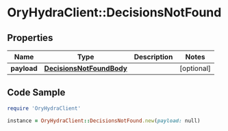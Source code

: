 # OryHydraClient::DecisionsNotFound

## Properties

Name | Type | Description | Notes
------------ | ------------- | ------------- | -------------
**payload** | [**DecisionsNotFoundBody**](DecisionsNotFoundBody.md) |  | [optional] 

## Code Sample

```ruby
require 'OryHydraClient'

instance = OryHydraClient::DecisionsNotFound.new(payload: null)
```


